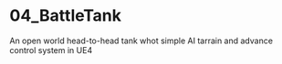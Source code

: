 # 04_BattleTank
An open world head-to-head tank whot simple AI tarrain and advance control system in UE4

